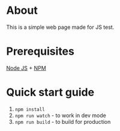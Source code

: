 # About

This is a simple web page made for JS test.

# Prerequisites

[Node JS](https://nodejs.org/en/) + [NPM](https://www.npmjs.com/)

# Quick start guide

1. ``npm install``
2. ``npm run watch`` - to work in dev mode
3. ``npm run build`` - to build for production
